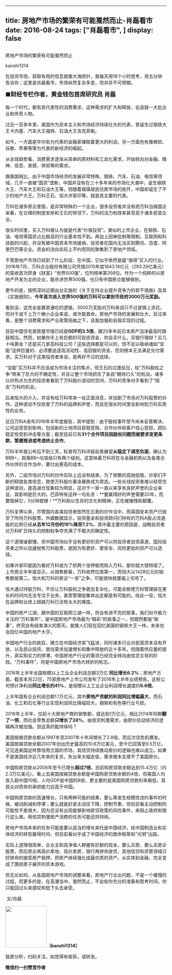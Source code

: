 
---
title:  房地产市场的繁荣有可能戛然而止-肖磊看市
date: 2016-08-24
tags: ["肖磊看市", ]
display: false
---


## 



房地产市场的繁荣有可能戛然而止




kanshi1314




在投资市场，获取有用的信息就像大海捞针，我每天用18个小时思考，用五分钟告诉你；这里是肖磊看市，市场纵然复杂多变，但并非不可预期。


**<strong style="max-width: 100%; font-size: 18px; text-align: justify; line-height: 1.6; text-indent: 40px; box-sizing: border-box !important; word-wrap: break-word !important;">■财经专栏作者，黄金钱包首席研究员 肖磊**</strong>



每一个时代，都有其代表性的消费需求，这种需求的扩大和释放，会造就一大批企业和传奇人物。



过去一百多年里，美国作为资本主义和市场经济持续壮大的代表，曾诞生过钢铁大王卡内基、汽车大王福特、石油大王洛克菲勒。



如今，一方面是华尔街为代表的金融家赚取着更大的利润，另一方面也有像微软、谷歌、苹果等等为代表的新经济的崛起。



从全球趋势看，消费需求逐渐从简单的原材料和工具化需求，开始转向对金融、精神、信息、美感、体验等的需求。



跟美国相比，由于中国市场经济的发展非常特殊，钢铁、汽车、石油、电信等领域，几乎一直被“国资”垄断，中国并没有在三十多年来的市场化大潮中，诞生钢铁大王、汽车大王和石油大王等。但随着城镇居民住房市场的放开，中国却诞生了不少的地产大王。万科王石、恒大许家印等，就是其主要的代表。



万科在诸多房企里面，是非常特殊的一个企业，很多投资者并没有把万科当做国企来看，在合理的制度安排和王石的带领下，万科的活力和效率甚至高于诸多民营企业。



很长时间里，买入万科被认为就是代表“价值投资”。类似的上市企业，在钢铁、石油、电信等国资占比极高的行业基本找不到。再加上因审批制等限制，互联网和科技股的兴起，并没有被中国资本市场接纳，投资者在国内无法买到腾讯、百度、阿里巴巴等企业。资金的流向实际上不约而同的聚集到了房地产领域。



不管房地产市场已经到了什么阶段，在中国，它似乎依然是最“值得”买入的行业。2016年7月，万科企业股份有限公司凭借2015年度1843.18亿元（293.29亿美元）的营收首次跻身《财富》“世界500强”，位列榜单第356位。作为一个纯粹的以房地产开发为主的企业，能杀进世界500强，也只有中国房企能够做到。



更牛的是，按照深圳近期出台实施的《关于支持企业提升竞争力的若干措施》及其《实施细则》，**今年首次进入世界500强的万科可以拿到市政府3000万元奖励。**



看到没，这完全是赢家通吃的逻辑，3000万奖励对万科来说只不过是锦上添花，但对于成千上万个微小企业来说，或许能救命。房地产市场的发展和壮大，反过来看，是整个消费需求和产业政策扭曲之下，自我加强和自我实现的过程。



目前中国住宅类房屋市值已经是**GDP的3.5倍**，跟20多年前日本房产泡沫最高时旗鼓相当。然而，如果你手上有巨额的可投资资金，你会买什么，买银行理财？买几十吨黄金？还是买几家高科技公司？这些选择都是可以的，但不足以吸纳诸如“宝能”这样巨量的、必须要追逐高流动性、高回报的资金，否则根本无法满足兑付需求。买万科对于这类投资者来说，是再好不过的选择。



“宝能”买万科并不应该成为市场关注的焦点，但王石的过激反应，给“万科股权之争”带来了巨大的不确定性，并且让整个市场抓住了各自“期待已久”的机会。诸多以炒热点为生的投资者看到了万科股价波动的空间，万科的竞争对手看到了“阻击”万科的机会。



后来恒大的介入，并没有给万科带来一丝正面消息，并加剧了市场对万科股票的炒作。这种波动不仅损害了万科的品牌和声誉，而且在很长时间里会影响到万科实质性的业务。



近日万科A发布2016年半年度报告，其中提到：由于股权事件至今尚未妥善解决，公司运营受到影响，包括新的土地项目获取受阻，合作伙伴和客户信心受损，团队稳定性受到冲击等方面；截至目前已有**31个合作项目因股权问题而被要求变更条款、暂缓推进或考虑终止合作**。



万科半年报公布后不到三天，标普将万科评级前景展望**从稳定下调至负面**，确认为BBB+，距离BB+垃圾级只有两个级别。这意味着万科将在与金融机构以及各类合作伙伴的合作当中，要付出更高的成本。



另外，二级市场对万科的炒作实际上远没有结束，为了频繁的高抛低吸，炒家们不断的释放各类信息，致使万科股价暴涨暴跌成为常态。一些长线投资者难以经受住这种波动，逢高减仓现象较为明显，这对于一家一直以来享有良好声誉的企业来说，其影响是巨大的。巴菲特有这样一句名言：**要赢得好的声誉需要20年，而要毁掉它，5分钟就够！**万科耐以生存的文化和精神，正在被摧残和颠覆。



万科复牌以来，尽管国内各类投资者依然在忘我的炒作当中，而英国安本资产已抛空了所持万科股票。外媒数据显示，投资基金和投资顾问们持有的万科A股占流通股的比例已经**从去年12月份的19%降至7.2%**。其中最主要的原因是，战略投资者对万科旷日持久的控制权争夺充满了不极大的确定性。



这个道理谁都懂，但中国市场似乎没有更好的资产可以供投资者投资渠道，国际投资者之所以加速抛售万科股票，是因为有更好、更安全、风险更低的资产可以选择。



如果许家印是因为看好万科或为了抓两个涨停板而购入万科，那你就大错特错了。上市房企半年报显示，从销售额看，万科依然位居第一，而恒大以1428亿元的销售额居第二。恒大和万科的房企“一哥”之争，可能很快就要画上句号了。



恒大通过持股万科，不仅让万科股权之争更加复杂化，可能会致使万科管理层在更长的时间内无法专注于业务，甚至管理层集体出走都是有可能的。经此一役，恒大在品牌和业绩上超越万科已没有太大的难度。



中国的房产江湖，跟中国的互联网江湖一样，将会有讲不完的故事，我们如今极力关注的“万科事件”，是中国房地产市场最为“精彩”的故事之一，但既然都是“故事”，终究会有结束演义的那天。就像人们现在回忆美国的钢铁大王一样，未来也会回忆中国的地产大亨。



中国地产行业的疯狂，建立在中国经济突飞猛进，同时诸多行业对民营资本没有开放，以及民众投资、居住需求加速增长和集中释放的近十多年。但随着供应量的提升，真实购买力的停滞，中国房地产行业的需求已经完全转向由信贷主导的阶段。“万科事件”，将是中国房地产市场大转折的标志。



2016年上半年全国规模以上工业企业利润总额3万亿 **同比增长6.2%**；房地产方面，截至本月22日，75家房地产上市公司发布了2016年上半年业绩预告，这些公司预计净利润**同比增长约41%**，是规模以上工业企业利润增长速度的**6.6倍**。



上半年国有企业利润总额1.1万亿元，其中**房地产贡献的利润同比增幅最大**，而石油、化工和石化等行业实现利润同比降幅较大，钢铁和有色等行业亏损。



2016年上半年，仅前十大房地产商的销售额，就达到1万亿元，相比2014年同期**翻了一倍**，而社会零售总额**只增长了24%**。由信贷刺激需求，由房价拉动经济的逻辑再次被加强。但这真的能持续吗？



美国按揭贷款余额从1997年至2007年十年间增长了2.8倍，而后次贷危机爆发。美国按揭贷款余额2007年创出历史最高的10.6万亿美元，至今已回落至9.5万亿，可见连美国这样靠信用立国的市场，其信贷持续推动房价的逻辑也难以成立。如果不是美国经济近几年来的复苏，失业率大幅走低，需求根本支撑不了美国房价。



中国购房贷款从2006年至今已增长**超过7倍**，目前购房贷款余额达到15.4万亿（约2.3万亿美元）。看上去美国按揭贷款余额是中国购房贷款余额的4倍，但美国人均收入超中国10倍，人均GDP是中国的8倍，更主要的是美国购房贷款利率极低，其民众对债务的承担能力远高于中国。



中国购房贷款的高速增长，只有两种可能的结果，要么等发生规模性违约事件的时候，被动削减和停滞；要么就是赶紧主动往下降，控制节奏，但目前看主动控制的可能性不是很大，因为还没有出现能够影响房贷政策的风险事件，来阻止政府和银行这么做。用信贷刺激房产消费的任务可能还将持续。



房地产市场本来的任务可能是要以适当的增长来托底中国经济，给中国制造业和实体经济的转型赢得时间，但目前看似乎成了中国经济的救命稻草和“光明”出路。



实际上道理很简单，企业主和高净值人群握有巨额的现金，要么买房、要么买房企股票，而后房企再高价拿地、高价卖房，银行再拼命放贷，其他信贷和资管领域只好拼命的接受房产抵押，把房产继续强化成最优质的资产。从实体到金融，完全变成了围绕房子展开的资本游戏。



但无论如何，从各国房地产市场的调整来看，房地产行业出问题，不是一个缓慢的过程，而更多的是，在高潮当中，戛然而止，不会给你充分的准备和思考时间。你只能回过头来感叹和低下头去承受。



&nbsp;文/肖磊

<img data-s="300,640" data-type="png" data-ratio="1" data-w="129" width="129px" width="129px" src="http://mmbiz.qpic.cn/mmbiz/rIYcHn0KrPQ4nqiakSpAnZPNSBYdTtpdCELmtbN8iasCKX0AXDKwVJIq1gWcaGVbdt83BgU9ibs9W4vKo34H3ZOBw/640?" style="box-sizing: border-box !important; word-wrap: break-word !important; visibility: visible !important; width: 129px !important;"/>**（kanshi1314）**

 独家分析，扫码关注，如觉得有收获，请转发。




**微信扫一扫赞赏作者**













